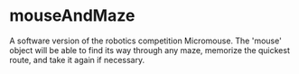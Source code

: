 # mouseAndMaze
A software version of the robotics competition Micromouse. The 'mouse' object will be able to find its way through any maze, memorize the quickest route, and take it again if necessary.
